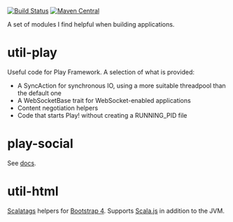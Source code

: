 [![Build Status](https://github.com/malliina/util-play/workflows/Test/badge.svg)](https://github.com/malliina/util-play/actions)
[![Maven Central](https://img.shields.io/maven-central/v/com.malliina/util-play_2.13.svg)](https://search.maven.org/#search%7Cga%7C1%7Cg%3A%22com.malliina%22%20AND%20a%3A%22util-play_2.12%22)

A set of modules I find helpful when building applications.

# util-play

Useful code for Play Framework. A selection of what is provided:

- A SyncAction for synchronous IO, using a more suitable threadpool than the default one
- A WebSocketBase trait for WebSocket-enabled applications
- Content negotiation helpers
- Code that starts Play! without creating a RUNNING_PID file

# play-social

See [docs](play-social/README.md).

# util-html

[Scalatags](http://www.lihaoyi.com/scalatags/) helpers for [Bootstrap 4](https://getbootstrap.com). Supports 
[Scala.js](https://www.scala-js.org) in addition to the JVM.
